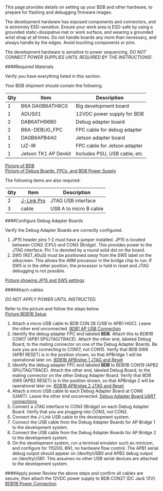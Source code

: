 This page provides details on setting up your BDB and other hardware, to prepare for flashing and debugging firmware images.

The development hardware has exposed components and connectors, and is extremely ESD-sensitive. Ensure your work area is ESD-safe by using a grounded static-dissipative mat or work surface, and wearing a grounded wrist strap at all times. Do not handle boards any more than necessary, and always handle by the edges. Avoid touching components or pins.

The development hardware is sensitive to power sequencing. *DO NOT CONNECT POWER SUPPLIES UNTIL REQUIRED BY THE INSTRUCTIONS!*.

####Required Materials

Verify you have everything listed in this section.

Your BDB shipment should contain the following.

Qty | Item | Description
----|------|-------------
1 | B6A DA0B6ATH8C0 | Big development board
1 | ADUS01 | 12VDC power supply for BDB
2 | DAB6ATH96B0 | Debug adapter board
2 | B6A-DEBUG_FPC | FPC cable for debug adapter
1 | DA0B6APB4A0 | Jetson adapter board
1 | IJZ-IR | FPC cable for Jetson adapter
1 | Jetson TK1 AP Devkit | Includes PSU, USB cable, etc

[Picture of BDB](images/BDB1B-Board.png)  
[Picture of Debug Boards, FPCs, and BDB Power Supply](images/BDB1B-Accessories.png)  

The following items are also required:  

Qty | Item | Description
----|------|-------------
2   | [J-Link Pro](http://www.segger.com/jlink-pro.html) | JTAG USB interface
3   | cable | USB A to micro B cable
 
####Configure Debug Adapter Boards

Verify the Debug Adapter Boards are correctly configured.  

1. JP15 header pins 1-2 must have a jumper installed. JP15 is located between CON2 (CPU) and CON3 (Bridge). This provides power to the JTAG interface. Pin 1 is denoted by a round solid dot on the board.
2. SW5 (RST_40uS) must be positioned *away* from the SW5 label on the silkscreen. This allows the ARM processor in the bridge chip to run. If SW5 is in the other position, the processor is held in reset and JTAG debugging is not possible.

[Pciture showing JP15 and SW5 settings](images/Debug-Adapter-Board-Rev-B-Setup.png)

####Attach cables

*DO NOT APPLY POWER UNTIL INSTRUCTED.*  

Refer to the picture and follow the steps below.  
[Picture BDB1B Setup](images/BDB1B-Setup-Birds-Eye-View.png)

1. Attach a micro USB cable to BDB CON 28 (USB to APB1 HSIC).  Leave the other end unconnected. [BDB1 AP USB Connection](images/BDB1B-AP-USB.png)  
2. Identify the debug adapter FPC end labeled **BDB**. Attach this to  BDB1B CON17 (APB1 SPI/JTAG/TRACE). Attach the other end, labeled Debug Board, to the mating connector on one of the Debug Adapter Boards. Be sure you are connecting to CON17, not CON15.  Verify that BDB SW8 (APB1 RESET) is in the position shown, so that APBridge 1 will be operational later on. [BDB1B APBridge 1 JTAG and Reset](images/BDB1B-APBridge-1-JTAG-And-Reset.png)  
3. Identify the debug adapter FPC end labeled **BDB** to BDB1B CON19 (APB2 SPI/JTAG/TRACE). Attach the other end, labeled Debug Board, to the mating connector on the other Debug Adapter Board. Verify that BDB SW9 (APB2 RESET) is in the position shown, so that APBridge 2 will be operational later on. [BDB1B APBridge 2 JTAG and Reset](images/BDB1B-APBridge-2-JTAG-And-Reset.png)  
4. Attach a micro USB cable to each Debug Adapter Board at CON6 (UART). Leave the other end unconnected. [Debug Adapter Board UART connections](images/Debug-Adapter-Board-Rev-B-Connections.png)  
5. Connect a JTAG interface to CON3 (Bridge) on each Debug Adapter Board. Verify that you are plugging into CON3, not CON2.   
6. Connect the J-Link USB cable to the development system.  
7. Connect the USB cable from the Debug Adapter Boards for AP Bridge 1 to the development system.
8. Connect the USB cable from the Debug Adapter Boards for AP Bridge 2 to the development system.
9. On the development system, run a terminal emulator such as minicom, and configure for 115200, 8N1, no hardware flow control. The APB1 serial debug output should appear on /dev/ttyUSB0 and APB2 debug output on /dev/ttyUSB1. This assumes no other USB serial devices are attached to the development system.

####Apply power
Review the above steps and confirm all cables are secure, then attach the 12VDC power supply to BDB CON27 (DC Jack 12V). [BDB1B Power Connection](images/BDB1B-Power-Connection.png)  

